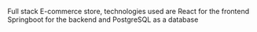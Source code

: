 Full stack E-commerce store, technologies used are React for the frontend Springboot for the backend and PostgreSQL as a database

